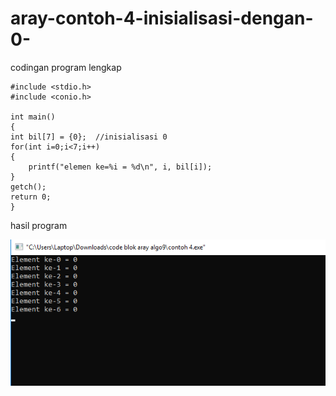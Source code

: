 # aray-contoh-4-inisialisasi-dengan-0-

codingan program lengkap

    #include <stdio.h>
    #include <conio.h>

    int main()
    {
    int bil[7] = {0};  //inisialisasi 0
    for(int i=0;i<7;i++)
    {
        printf("elemen ke=%i = %d\n", i, bil[i]);
    }
    getch();
    return 0;
    }
    
hasil program

![img](https://github.com/AbdulahHanafi/aray-4-inisialisasi-dengan-0-/blob/master/contoh%20aray%204%20algo9.png?raw=true)
